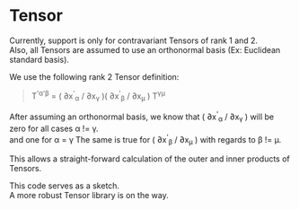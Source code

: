 # Tensor

Currently, support is only for contravariant Tensors of rank 1 and 2.<br/>
Also, all Tensors are assumed to use an orthonormal basis (Ex: Euclidean standard basis).

We use the following rank 2 Tensor definition:<br/>
>T<sup>'α'β</sup> = ( ∂x<sup>'</sup><sub>α</sub> / ∂x<sub>γ</sub> )(  ∂x<sup>'</sup><sub>β</sub> / ∂x<sub>μ</sub> ) T<sup>γμ</sup>

After assuming an orthonormal basis, we know that ( ∂x<sup>'</sup><sub>α</sub> / ∂x<sub>γ</sub> ) will be zero for all cases α != γ.<br/> and one for α = γ
The same is true for ( ∂x<sup>'</sup><sub>β</sub> / ∂x<sub>μ</sub> ) with regards to β != μ.

This allows a straight-forward calculation of the outer and inner products of Tensors.

This code serves as a sketch.<br/>
A more robust Tensor library is on the way.
